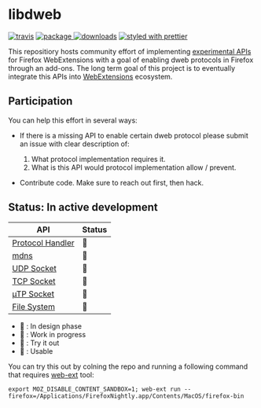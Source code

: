 # libdweb

[![travis][travis.icon]][travis.url]
[![package][version.icon] ![downloads][downloads.icon]][package.url]
[![styled with prettier][prettier.icon]][prettier.url]

This repositiory hosts community effort of implementing [experimental APIs][webextension experiments] for Firefox WebExtensions with a goal of enabling dweb protocols in Firefox through an add-ons. The long term goal of this project is to eventually integrate this APIs into [WebExtensions][new apis] ecosystem.

## Participation

You can help this effort in several ways:

* If there is a missing API to enable certain dweb protocol please submit an issue with clear description of:

  1.  What protocol implementation requires it.
  2.  What is this API would protocol implementation allow / prevent.

* Contribute code. Make sure to reach out first, then hack.

## Status: In active development

| API                  | Status |
| -------------------- | ------ |
| [Protocol Handler][] | 🐥     |
| [mdns][]             | 🥚     |
| [UDP Socket][]       | 🥚     |
| [TCP Socket][]       | 🥚     |
| [µTP Socket]         | 🥚     |
| [File System][]      | 🥚     |

* 🥚 : In design phase
* 🐣 : Work in progress
* 🐥 : Try it out
* 🐓 : Usable

You can try this out by colning the repo and running a following command that requires [web-ext][] tool:

```
export MOZ_DISABLE_CONTENT_SANDBOX=1; web-ext run --firefox=/Applications/FirefoxNightly.app/Contents/MacOS/firefox-bin
```

[travis.icon]: https://travis-ci.org/Gozala/libdweb.svg?branch=master
[travis.url]: https://travis-ci.org/Gozala/libdweb
[version.icon]: https://img.shields.io/npm/v/libdweb.svg
[downloads.icon]: https://img.shields.io/npm/dm/libdweb.svg
[package.url]: https://npmjs.org/package/libdweb
[downloads.image]: https://img.shields.io/npm/dm/libdweb.svg
[downloads.url]: https://npmjs.org/package/libdweb
[prettier.icon]: https://img.shields.io/badge/styled_with-prettier-ff69b4.svg
[prettier.url]: https://github.com/prettier/prettier
[webextension experiments]: https://webextensions-experiments.readthedocs.io/en/latest/index.html
[new apis]: https://wiki.mozilla.org/WebExtensions/NewAPIs
[protocol handler]: https://github.com/Gozala/libdweb/issues/2
[udp socket]: https://github.com/Gozala/libdweb/issues/4
[tcp socket]: https://github.com/Gozala/libdweb/issues/5
[µtp socket]: https://github.com/Gozala/libdweb/issues/6
[mdns]: https://github.com/Gozala/libdweb/issues/7
[file system]: https://github.com/Gozala/libdweb/issues/8
[web-ext]: https://www.npmjs.com/package/web-ext
